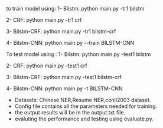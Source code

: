 
to train model using: 
  1- Bilstm:
              python main.py -tr1 bilstm
              
  2- CRF:
              python main.py -tr1 crf
              
  3- Bilstm-CRF:
              python main.py -tr1 bilstm-crf
              
  4- Bilstm-CNN:
              python main.py --train BILSTM-CNN
 
 
 To test model using :
   1- Bilstm:
              python main.py -test1 bilstm
              
  2- CRF:
              python main.py -test1 crf
              
  3- Bilstm-CRF:
              python main.py -test1 bilstm-crf
              
  4- Bilstm-CNN:
              python main.py -t BILSTM-CNN
              
 
- Datasets: Chinese NER,Resume NER,conll2003 dataset.
- Config file contains all the parameters needed for training.
- the output results will be in the output.txt file.
- evaluting the performance and testing using evaluate.py.

        
